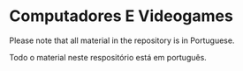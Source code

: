 # Computadores E Videogames

Please note that all material in the repository is in Portuguese.

Todo o material neste respositório está em português.


